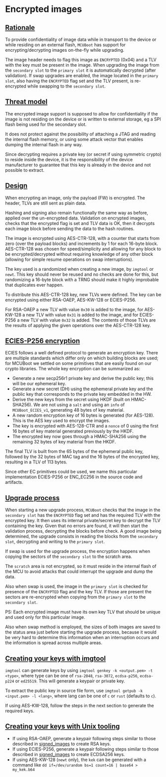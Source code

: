 <!--
#
# Licensed to the Apache Software Foundation (ASF) under one
# or more contributor license agreements.  See the NOTICE file
# distributed with this work for additional information
# regarding copyright ownership.  The ASF licenses this file
# to you under the Apache License, Version 2.0 (the
# "License"); you may not use this file except in compliance
# with the License.  You may obtain a copy of the License at
#
# http://www.apache.org/licenses/LICENSE-2.0
#
# Unless required by applicable law or agreed to in writing,
# software distributed under the License is distributed on an
# "AS IS" BASIS, WITHOUT WARRANTIES OR CONDITIONS OF ANY
#  KIND, either express or implied.  See the License for the
# specific language governing permissions and limitations
# under the License.
#
-->

# Encrypted images

## [Rationale](#rationale)

To provide confidentiality of image data while in transport to the
device or while residing on an external flash, `MCUBoot` has support
for encrypting/decrypting images on-the-fly while upgrading.

The image header needs to flag this image as `ENCRYPTED` (0x04) and
a TLV with the key must be present in the image. When upgrading the
image from the `secondary slot` to the `primary slot` it is automatically
decrypted (after validation). If swap upgrades are enabled, the image
located in the `primary slot`, also having the `ENCRYPTED` flag set and the
TLV present, is re-encrypted while swapping to the `secondary slot`.

## [Threat model](#threat-model)

The encrypted image support is supposed to allow for confidentiality
if the image is not residing on the device or is written to external
storage, eg a SPI flash being used for the secondary slot.

It does not protect against the possibility of attaching a JTAG and
reading the internal flash memory, or using some attack vector that
enables dumping the internal flash in any way.

Since decrypting requires a private key (or secret if using symmetric
crypto) to reside inside the device, it is the responsibility of the
device manufacturer to guarantee that this key is already in the device
and not possible to extract.

## [Design](#design)

When encrypting an image, only the payload (FW) is encrypted. The header,
TLVs are still sent as plain data.

Hashing and signing also remain functionally the same way as before,
applied over the un-encrypted data. Validation on encrypted images, checks
that the encrypted flag is set and TLV data is OK, then it decrypts each
image block before sending the data to the hash routines.

The image is encrypted using AES-CTR-128, with a counter that starts
from zero (over the payload blocks) and increments by 1 for each 16-byte
block. AES-CTR-128 was chosen for speed/simplicity and allowing for any
block to be encrypted/decrypted without requiring knowledge of any other
block (allowing for simple resume operations on swap interruptions).

The key used is a randomized when creating a new image, by `imgtool` or
`newt`. This key should never be reused and no checks are done for this,
but randomizing a 16-byte block with a TRNG should make it highly
improbable that duplicates ever happen.

To distribute this AES-CTR-128 key, new TLVs were defined. The key can be
encrypted using either RSA-OAEP, AES-KW-128 or ECIES-P256.

For RSA-OAEP a new TLV with value `0x30` is added to the image, for
AES-KW-128 a new TLV with value `0x31` is added to the image, and for
ECIES-P256 a new TLV with value `0x32` is added. The contents of those TLVs
are the results of applying the given operations over the AES-CTR-128 key.

## [ECIES-P256 encryption](#ecies-p256-encryption)

ECIES follows a well defined protocol to generate an encryption key. There are
multiple standards which differ only on which building blocks are used; for
MCUBoot we settled on some primitives that are easily found on our crypto
libraries. The whole key encryption can be summarized as:

* Generate a new secp256r1 private key and derive the public key; this will be
  our ephemeral key.
* Generate a new secret (DH) using the ephemeral private key and the public key
  that corresponds to the private key embedded in the HW.
* Derive the new keys from the secret using HKDF (built on HMAC-SHA256). We
  are not using a `salt` and using an `info` of `MCUBoot_ECIES_v1`, generating
  48 bytes of key material.
* A new random encryption key of 16 bytes is generated (for AES-128). This is
  the AES key used to encrypt the images.
* The key is encrypted with AES-128-CTR and a `nonce` of 0 using the first
  16 bytes of key material generated previously by the HKDF.
* The encrypted key now goes through a HMAC-SHA256 using the remaining 32
  bytes of key material from the HKDF.

The final TLV is built from the 65 bytes of the ephemeral public key, followed
by the 32 bytes of MAC tag and the 16 bytes of the encrypted key, resulting in
a TLV of 113 bytes.

Since other EC primitives could be used, we name this particular implementation
ECIES-P256 or ENC_EC256 in the source code and artifacts.

## [Upgrade process](#upgrade-process)

When starting a new upgrade process, `MCUBoot` checks that the image in the
`secondary slot` has the `ENCRYPTED` flag set and has the required TLV with the
encrypted key. It then uses its internal private/secret key to decrypt
the TLV containing the key. Given that no errors are found, it will then
start the validation process, decrypting the blocks before check. A good
image being determined, the upgrade consists in reading the blocks from
the `secondary slot`, decrypting and writing to the `primary slot`.

If swap is used for the upgrade process, the encryption happens when
copying the sectors of the `secondary slot` to the scratch area.

The `scratch` area is not encrypted, so it must reside in the internal
flash of the MCU to avoid attacks that could interrupt the upgrade and
dump the data.

Also when swap is used, the image in the `primary slot` is checked for
presence of the `ENCRYPTED` flag and the key TLV. If those are present the
sectors are re-encrypted when copying from the `primary slot` to
the `secondary slot`.

PS: Each encrypted image must have its own key TLV that should be unique
and used only for this particular image.

Also when swap method is employed, the sizes of both images are saved to
the status area just before starting the upgrade process, because it
would be very hard to determine this information when an interruption
occurs and the information is spread across multiple areas.

## [Creating your keys with imgtool](#creating-your-keys-with-imgtool)

`imgtool` can generate keys by using `imgtool genkey -k <output.pem> -t <type>`,
 where type can be one of `rsa-2048`, `rsa-3072`, `ecdsa-p256`, `ecdsa-p224`
or `ed25519`. This will generate a keypair or private key.

To extract the public key in source file form, use
`imgtool getpub -k <input.pem> -l <lang>`, where lang can be one of `c` or
`rust` (defaults to `c`).

If using AES-KW-128, follow the steps in the next section to generate the
required keys.

## [Creating your keys with Unix tooling](#creating-your-keys-with-unix-tooling)

* If using RSA-OAEP, generate a keypair following steps similar to those
  described in [signed_images](signed_images.md) to create RSA keys.
* If using ECIES-P256, generate a keypair following steps similar to those
  described in [signed_images](signed_images.md) to create ECDSA256 keys.
* If using AES-KW-128 (`newt` only), the `kek` can be generated with a
  command like `dd if=/dev/urandom bs=1 count=16 | base64 > my_kek.b64`
